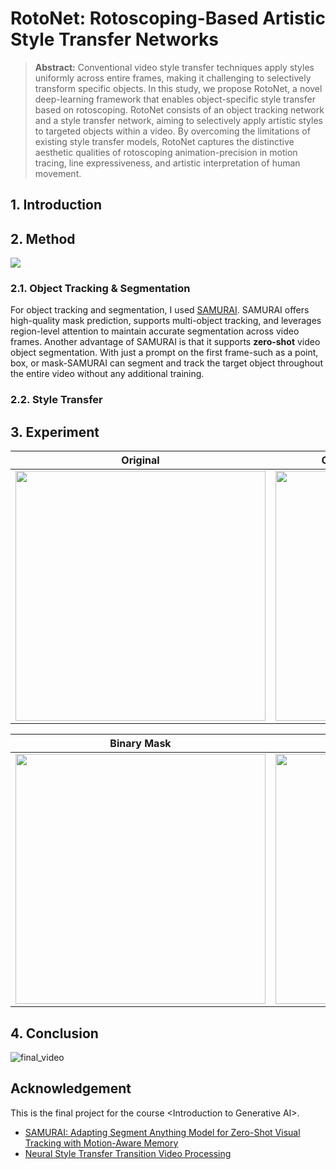 # RotoNet: Rotoscoping-Based Artistic Style Transfer Networks
> **Abstract:** Conventional video style transfer techniques apply styles uniformly across entire frames, making it challenging to selectively transform specific objects. In this study, we propose RotoNet, a novel deep-learning framework that enables object-specific style transfer based on rotoscoping. RotoNet consists of an object tracking network and a style transfer network, aiming to selectively apply artistic styles to targeted objects within a video. By overcoming the limitations of existing style transfer models, RotoNet captures the distinctive aesthetic qualities of rotoscoping animation-precision in motion tracing, line expressiveness, and artistic interpretation of human movement.

## 1. Introduction


## 2. Method
<img src="https://github.com/user-attachments/assets/aa24dbf5-2f3e-4eda-9112-bf4b27f02ebd"/>

### 2.1. Object Tracking & Segmentation
For object tracking and segmentation, I used [SAMURAI](https://github.com/yangchris11/samurai). SAMURAI offers high-quality mask prediction, supports multi-object tracking, and leverages region-level attention to maintain accurate segmentation across video frames. Another advantage of SAMURAI is that it supports **zero-shot** video object segmentation. With just a prompt on the first frame-such as a point, box, or mask-SAMURAI can segment and track the target object throughout the entire video without any additional training.

### 2.2. Style Transfer

## 3. Experiment
| Original            | Object Tracking & Segmentation              | 
|----------------------------|---------------------------|
|<img src="https://github.com/user-attachments/assets/22dcbc6d-9b56-4c08-a7fa-c1dae10c6e75" width="400"/>|<img src="https://github.com/user-attachments/assets/749f8815-a52a-4fb0-aefd-8b4d8a55bc4f" width="400"/>|

| Binary Mask            | Stylization             | 
|----------------------------|---------------------------|
|<img src="https://github.com/user-attachments/assets/4594b6d9-c3c0-4247-b9f8-f4c6251e6500" width="400"/>|<img src="https://github.com/user-attachments/assets/7773cfcc-f019-44fa-b91d-6c00edd47473" width="400"/>|


## 4. Conclusion
![final_video](https://github.com/user-attachments/assets/65797691-21fd-46c5-8cca-a91c861e11fb)


## Acknowledgement
This is the final project for the course &lt;Introduction to Generative AI>.
- [SAMURAI: Adapting Segment Anything Model for Zero-Shot Visual Tracking with Motion-Aware Memory](https://github.com/yangchris11/samurai)
- [Neural Style Transfer Transition Video Processing](https://github.com/westgarthb/style-transfer-video-processor)
